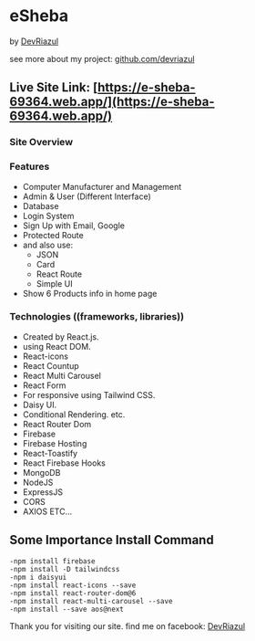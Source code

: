 # eSheba
by [DevRiazul](https://www.facebook.com/devriazul)

see more about my project: [github.com/devriazul](https://www.github.com/devriazul)
## Live Site Link: [https://e-sheba-69364.web.app/](https://e-sheba-69364.web.app/)

### Site Overview

### Features
- Computer Manufacturer and Management
- Admin & User (Different Interface)
- Database
- Login System
- Sign Up with Email, Google
- Protected Route
- and also use:
  - JSON
  - Card
  - React Route
  - Simple UI
- Show 6 Products info in home page

### Technologies ((frameworks, libraries))
- Created by React.js.
- using React DOM.
- React-icons
- React Countup
- React Multi Carousel
- React Form
- For responsive using Tailwind CSS.
- Daisy UI.
- Conditional Rendering. etc.
- React Router Dom
- Firebase
- Firebase Hosting
- React-Toastify
- React Firebase Hooks
- MongoDB
- NodeJS
- ExpressJS
- CORS
- AXIOS
ETC...

## Some Importance Install Command
    -npm install firebase
    -npm install -D tailwindcss
    -npm i daisyui
    -npm install react-icons --save
    -npm install react-router-dom@6
    -npm install react-multi-carousel --save
    -npm install --save aos@next

Thank you for visiting our site.
find me on facebook: [DevRiazul](https://www.facebook.com/devriazul)  
    

